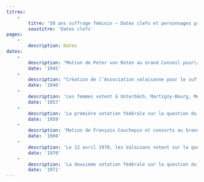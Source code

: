 ```yaml
---
titres:
    -
        titre: '50 ans suffrage féminin – Dates clefs et personnages principaux'
        soustitre: 'Dates clefs'
pages:
    -
        description: Dates
dates:
    -
        description: "Motion de Peter von Roten au Grand Conseil pour\r\nl’introduction du suffrage féminin au niveau cantonal.\r\nCette motion est refusée par le Grand Conseil."
        date: '1945'
    -
        description: "Création de l’Association valaisanne pour le suffrage\r\nféminin (AVPSF) dont Renée de Sépibus devient la\r\nprésidente. Hermann Pellegrini lui succède en 1969."
        date: '1946'
    -
        description: 'Les femmes votent à Unterbäch, Martigny-Bourg, Monthey et Sierre au sujet de la loi fédérale sur la protection des civils. En effet, cela les concerne directement puisqu’il s’agit notamment, si cette votation est acceptée, de rendre obligatoire le service de gardes d’immeubles pour les femmes en cas de guerre. L’idée, en ce qui concerne Unterbäch, vient de Peter von Roten.'
        date: '1957'
    -
        description: 'La première votation fédérale sur la question du suffrage féminin a lieu le 1er février. L’objet est rejeté par le peuple – ou plutôt les hommes – à 66.9%. Le taux de participation s’élève à 66.7%. Le Valais refuse l’objet à près de 70%'
        date: '1959'
    -
        description: 'Motion de François Couchepin et consorts au Grand Conseil pour l’introduction du suffrage féminin au niveau cantonal. Cette motion est acceptée en février 1967. Elle mène à la votation cantonale de 1970 sur la question du suffrage féminin.'
        date: '1966'
    -
        description: 'Le 12 avril 1970, les Valaisans votent sur la question du suffrage féminin. L’objet est accepté avec le plus haut pourcentage de « OUI » jamais enregistré à l’époque, pour une votation cantonale sur la question du droit de vote et d’éligibilité des femmes, 72,6%. Le Valais devient ainsi le 6e canton à accorder le droit de vote et d’éligibilité aux femmes'
        date: '1970'
    -
        description: 'La deuxième votation fédérale sur la question du suffrage féminin a lieu le 7 février. L’objet est accepté par le peuple suisse à 65.7% avec un taux de participation approchant les 56%. Le Valais accepte d’introduire le suffrage féminin au niveau fédéral à presque 80%.'
        date: '1971'
---
```



